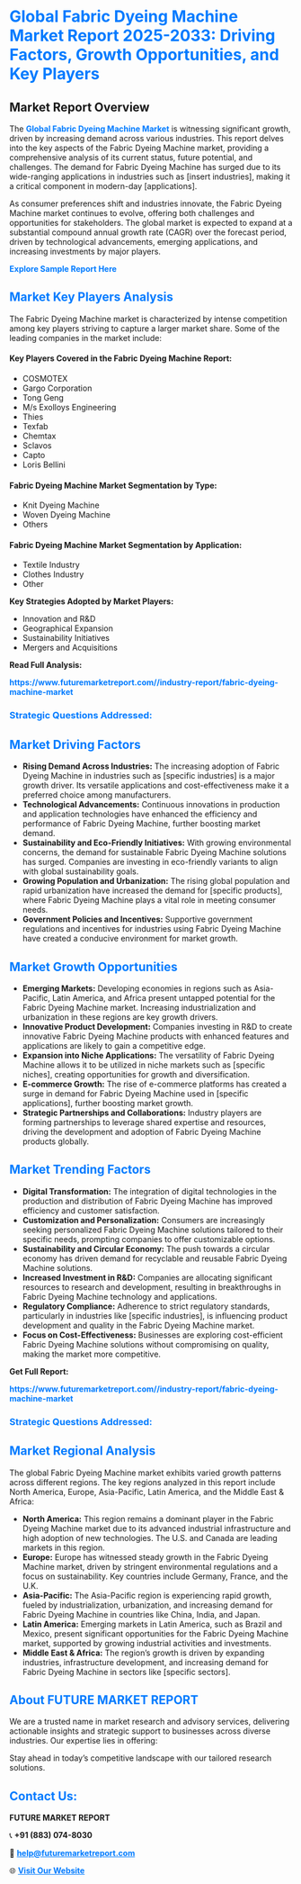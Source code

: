 <h1 style="color: #007BFF;">Global Fabric Dyeing Machine Market Report 2025-2033: Driving Factors, Growth Opportunities, and Key Players</h1>

<section id="overview">
<h2>Market Report Overview</h2>
<p>The <a href="https://www.futuremarketreport.com//industry-report/fabric-dyeing-machine-market" style="color: #007BFF; text-decoration: none;"><strong>Global Fabric Dyeing Machine Market</strong></a> is witnessing significant growth, driven by increasing demand across various industries. This report delves into the key aspects of the Fabric Dyeing Machine market, providing a comprehensive analysis of its current status, future potential, and challenges. The demand for Fabric Dyeing Machine has surged due to its wide-ranging applications in industries such as [insert industries], making it a critical component in modern-day [applications].</p>
<p>As consumer preferences shift and industries innovate, the Fabric Dyeing Machine market continues to evolve, offering both challenges and opportunities for stakeholders. The global market is expected to expand at a substantial compound annual growth rate (CAGR) over the forecast period, driven by technological advancements, emerging applications, and increasing investments by major players.</p>
</section>

<section id="overview">
<p><a href="https://www.futuremarketreport.com//request-sample/reportId=64335" style="color: #007BFF; text-decoration: none;"><strong>Explore Sample Report Here</strong></a></p>
</section>

<section id="key-players">
<h2 style="color: #007BFF;">Market Key Players Analysis</h2>
<p>The Fabric Dyeing Machine market is characterized by intense competition among key players striving to capture a larger market share. Some of the leading companies in the market include:</p>
<h4>Key Players Covered in the Fabric Dyeing Machine Report:</h4>
<ul><li>COSMOTEX</li><li>Gargo Corporation</li><li>Tong Geng</li><li>M/s Exolloys Engineering</li><li>Thies</li><li>Texfab</li><li>Chemtax</li><li>Sclavos</li><li>Capto</li><li>Loris Bellini</li></ul>
<h4>Fabric Dyeing Machine Market Segmentation by Type:</h4>
<ul><li>Knit Dyeing Machine</li><li>Woven Dyeing Machine</li><li>Others</li></ul>

<h4>Fabric Dyeing Machine Market Segmentation by Application:</h4>
<ul><li>Textile Industry</li><li>Clothes Industry</li><li>Other</li></ul>
<p><strong>Key Strategies Adopted by Market Players:</strong></p>
<ul>
<li>Innovation and R&D</li>
<li>Geographical Expansion</li>
<li>Sustainability Initiatives</li>
<li>Mergers and Acquisitions</li>
</ul>
</section>

<section>
<p><strong>Read Full Analysis: </strong></p><a href="https://www.futuremarketreport.com//industry-report/fabric-dyeing-machine-market" style="color: #007BFF; text-decoration: none;"><strong>https://www.futuremarketreport.com//industry-report/fabric-dyeing-machine-market</strong></a>
<h3 style="color: #007BFF;">Strategic Questions Addressed:</h3>
</section>

<section id="driving-factors">
<h2 style="color: #007BFF;">Market Driving Factors</h2>
<ul>
<li><strong>Rising Demand Across Industries:</strong> The increasing adoption of Fabric Dyeing Machine in industries such as [specific industries] is a major growth driver. Its versatile applications and cost-effectiveness make it a preferred choice among manufacturers.</li>
<li><strong>Technological Advancements:</strong> Continuous innovations in production and application technologies have enhanced the efficiency and performance of Fabric Dyeing Machine, further boosting market demand.</li>
<li><strong>Sustainability and Eco-Friendly Initiatives:</strong> With growing environmental concerns, the demand for sustainable Fabric Dyeing Machine solutions has surged. Companies are investing in eco-friendly variants to align with global sustainability goals.</li>
<li><strong>Growing Population and Urbanization:</strong> The rising global population and rapid urbanization have increased the demand for [specific products], where Fabric Dyeing Machine plays a vital role in meeting consumer needs.</li>
<li><strong>Government Policies and Incentives:</strong> Supportive government regulations and incentives for industries using Fabric Dyeing Machine have created a conducive environment for market growth.</li>
</ul>
</section>

<section id="growth-opportunities">
<h2 style="color: #007BFF;">Market Growth Opportunities</h2>
<ul>
<li><strong>Emerging Markets:</strong> Developing economies in regions such as Asia-Pacific, Latin America, and Africa present untapped potential for the Fabric Dyeing Machine market. Increasing industrialization and urbanization in these regions are key growth drivers.</li>
<li><strong>Innovative Product Development:</strong> Companies investing in R&D to create innovative Fabric Dyeing Machine products with enhanced features and applications are likely to gain a competitive edge.</li>
<li><strong>Expansion into Niche Applications:</strong> The versatility of Fabric Dyeing Machine allows it to be utilized in niche markets such as [specific niches], creating opportunities for growth and diversification.</li>
<li><strong>E-commerce Growth:</strong> The rise of e-commerce platforms has created a surge in demand for Fabric Dyeing Machine used in [specific applications], further boosting market growth.</li>
<li><strong>Strategic Partnerships and Collaborations:</strong> Industry players are forming partnerships to leverage shared expertise and resources, driving the development and adoption of Fabric Dyeing Machine products globally.</li>
</ul>
</section>

<section id="trending-factors">
<h2 style="color: #007BFF;">Market Trending Factors</h2>
<ul>
<li><strong>Digital Transformation:</strong> The integration of digital technologies in the production and distribution of Fabric Dyeing Machine has improved efficiency and customer satisfaction.</li>
<li><strong>Customization and Personalization:</strong> Consumers are increasingly seeking personalized Fabric Dyeing Machine solutions tailored to their specific needs, prompting companies to offer customizable options.</li>
<li><strong>Sustainability and Circular Economy:</strong> The push towards a circular economy has driven demand for recyclable and reusable Fabric Dyeing Machine solutions.</li>
<li><strong>Increased Investment in R&D:</strong> Companies are allocating significant resources to research and development, resulting in breakthroughs in Fabric Dyeing Machine technology and applications.</li>
<li><strong>Regulatory Compliance:</strong> Adherence to strict regulatory standards, particularly in industries like [specific industries], is influencing product development and quality in the Fabric Dyeing Machine market.</li>
<li><strong>Focus on Cost-Effectiveness:</strong> Businesses are exploring cost-efficient Fabric Dyeing Machine solutions without compromising on quality, making the market more competitive.</li>
</ul>
</section>

<section>
<p><strong>Get Full Report: </strong></p><a href="https://www.futuremarketreport.com//industry-report/fabric-dyeing-machine-market" style="color: #007BFF; text-decoration: none;"><strong>https://www.futuremarketreport.com//industry-report/fabric-dyeing-machine-market</strong></a>
<h3 style="color: #007BFF;">Strategic Questions Addressed:</h3>
</section>


<section id="regional-analysis">
<h2 style="color: #007BFF;">Market Regional Analysis</h2>
<p>The global Fabric Dyeing Machine market exhibits varied growth patterns across different regions. The key regions analyzed in this report include North America, Europe, Asia-Pacific, Latin America, and the Middle East & Africa:</p>
<ul>
<li><strong>North America:</strong> This region remains a dominant player in the Fabric Dyeing Machine market due to its advanced industrial infrastructure and high adoption of new technologies. The U.S. and Canada are leading markets in this region.</li>
<li><strong>Europe:</strong> Europe has witnessed steady growth in the Fabric Dyeing Machine market, driven by stringent environmental regulations and a focus on sustainability. Key countries include Germany, France, and the U.K.</li>
<li><strong>Asia-Pacific:</strong> The Asia-Pacific region is experiencing rapid growth, fueled by industrialization, urbanization, and increasing demand for Fabric Dyeing Machine in countries like China, India, and Japan.</li>
<li><strong>Latin America:</strong> Emerging markets in Latin America, such as Brazil and Mexico, present significant opportunities for the Fabric Dyeing Machine market, supported by growing industrial activities and investments.</li>
<li><strong>Middle East & Africa:</strong> The region’s growth is driven by expanding industries, infrastructure development, and increasing demand for Fabric Dyeing Machine in sectors like [specific sectors].</li>
</ul>
</section>

<footer>
<h2 style="color: #007BFF;">About FUTURE MARKET REPORT</h2>
<p>We are a trusted name in market research and advisory services, delivering actionable insights and strategic support to businesses across diverse industries. Our expertise lies in offering:</p>

<p>Stay ahead in today’s competitive landscape with our tailored research solutions.</p>

<h2 style="color: #007BFF;">Contact Us:</h2>
<p><strong>FUTURE MARKET REPORT</strong></p>
<p>📞 <strong>+91 (883) 074-8030</strong></p>
<p>📧 <strong><a href="mailto:help@futuremarketreport.com" style="color: #007BFF;">help@futuremarketreport.com</a></strong></p>
<p>🌐 <strong><a href="https://www.futuremarketreport.com/" style="color: #007BFF;">Visit Our Website</a></strong></p>
</footer>